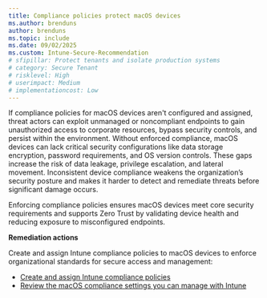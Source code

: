 ```yaml
---
title: Compliance policies protect macOS devices
ms.author: brenduns
author: brenduns
ms.topic: include
ms.date: 09/02/2025
ms.custom: Intune-Secure-Recommendation
# sfipillar: Protect tenants and isolate production systems
# category: Secure Tenant
# risklevel: High
# userimpact: Medium
# implementationcost: Low
---
```

If compliance policies for macOS devices aren't configured and assigned, threat actors can exploit unmanaged or noncompliant endpoints to gain unauthorized access to corporate resources, bypass security controls, and persist within the environment. Without enforced compliance, macOS devices can lack critical security configurations like data storage encryption, password requirements, and OS version controls. These gaps increase the risk of data leakage, privilege escalation, and lateral movement. Inconsistent device compliance weakens the organization’s security posture and makes it harder to detect and remediate threats before significant damage occurs.

Enforcing compliance policies ensures macOS devices meet core security requirements and supports Zero Trust by validating device health and reducing exposure to misconfigured endpoints.

**Remediation actions**

Create and assign Intune compliance policies to macOS devices to enforce organizational standards for secure access and management:  
- [Create and assign Intune compliance policies](/intune/intune-service/protect/create-compliance-policy#create-the-policy)
- [Review the macOS compliance settings you can manage with Intune](/intune/intune-service/protect/compliance-policy-create-mac-os)
